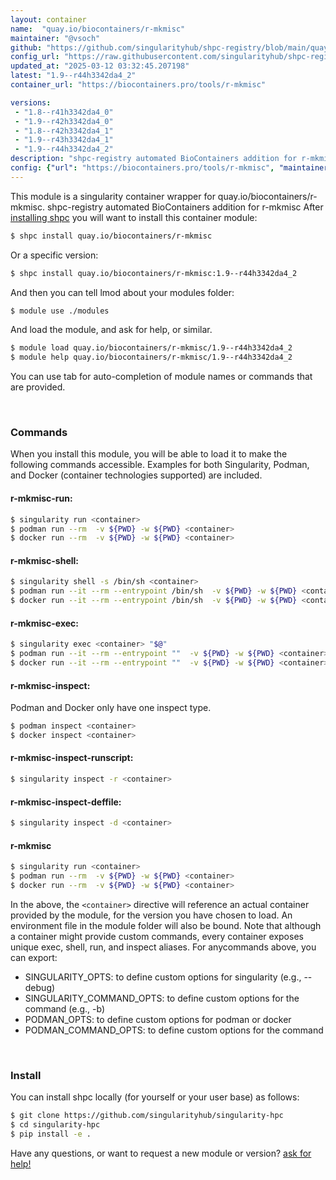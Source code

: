 ```yaml
---
layout: container
name:  "quay.io/biocontainers/r-mkmisc"
maintainer: "@vsoch"
github: "https://github.com/singularityhub/shpc-registry/blob/main/quay.io/biocontainers/r-mkmisc/container.yaml"
config_url: "https://raw.githubusercontent.com/singularityhub/shpc-registry/main/quay.io/biocontainers/r-mkmisc/container.yaml"
updated_at: "2025-03-12 03:32:45.207198"
latest: "1.9--r44h3342da4_2"
container_url: "https://biocontainers.pro/tools/r-mkmisc"

versions:
 - "1.8--r41h3342da4_0"
 - "1.9--r42h3342da4_0"
 - "1.8--r42h3342da4_1"
 - "1.9--r43h3342da4_1"
 - "1.9--r44h3342da4_2"
description: "shpc-registry automated BioContainers addition for r-mkmisc"
config: {"url": "https://biocontainers.pro/tools/r-mkmisc", "maintainer": "@vsoch", "description": "shpc-registry automated BioContainers addition for r-mkmisc", "latest": {"1.9--r44h3342da4_2": "sha256:ba3ceed478290aaead52ef2d59bc7a9d6c199987abdc9fc02fa3235b34d1281c"}, "tags": {"1.8--r41h3342da4_0": "sha256:957db79721ea570df1992c3e8a8358d18145c4cd075d4eb256fe98ccf6002f2d", "1.9--r42h3342da4_0": "sha256:e54386b64f630fd8596fcb33ef88df09dc7de65239baf034f0473c032e7f119a", "1.8--r42h3342da4_1": "sha256:8a56cd73ed67979eed63845ae80916977a0d90c01927d8dfd4435631da82f90e", "1.9--r43h3342da4_1": "sha256:6d15aa885cc271b25faf7fe275fcfc8cadb4c7e7587830b602bebfc609bc4bcd", "1.9--r44h3342da4_2": "sha256:ba3ceed478290aaead52ef2d59bc7a9d6c199987abdc9fc02fa3235b34d1281c"}, "docker": "quay.io/biocontainers/r-mkmisc"}
---
```


This module is a singularity container wrapper for quay.io/biocontainers/r-mkmisc.
shpc-registry automated BioContainers addition for r-mkmisc
After [installing shpc](#install) you will want to install this container module:


```bash
$ shpc install quay.io/biocontainers/r-mkmisc
```

Or a specific version:

```bash
$ shpc install quay.io/biocontainers/r-mkmisc:1.9--r44h3342da4_2
```

And then you can tell lmod about your modules folder:

```bash
$ module use ./modules
```

And load the module, and ask for help, or similar.

```bash
$ module load quay.io/biocontainers/r-mkmisc/1.9--r44h3342da4_2
$ module help quay.io/biocontainers/r-mkmisc/1.9--r44h3342da4_2
```

You can use tab for auto-completion of module names or commands that are provided.

<br>

### Commands

When you install this module, you will be able to load it to make the following commands accessible.
Examples for both Singularity, Podman, and Docker (container technologies supported) are included.

#### r-mkmisc-run:

```bash
$ singularity run <container>
$ podman run --rm  -v ${PWD} -w ${PWD} <container>
$ docker run --rm  -v ${PWD} -w ${PWD} <container>
```

#### r-mkmisc-shell:

```bash
$ singularity shell -s /bin/sh <container>
$ podman run --it --rm --entrypoint /bin/sh  -v ${PWD} -w ${PWD} <container>
$ docker run --it --rm --entrypoint /bin/sh  -v ${PWD} -w ${PWD} <container>
```

#### r-mkmisc-exec:

```bash
$ singularity exec <container> "$@"
$ podman run --it --rm --entrypoint ""  -v ${PWD} -w ${PWD} <container> "$@"
$ docker run --it --rm --entrypoint ""  -v ${PWD} -w ${PWD} <container> "$@"
```

#### r-mkmisc-inspect:

Podman and Docker only have one inspect type.

```bash
$ podman inspect <container>
$ docker inspect <container>
```

#### r-mkmisc-inspect-runscript:

```bash
$ singularity inspect -r <container>
```

#### r-mkmisc-inspect-deffile:

```bash
$ singularity inspect -d <container>
```



#### r-mkmisc

```bash
$ singularity run <container>
$ podman run --rm  -v ${PWD} -w ${PWD} <container>
$ docker run --rm  -v ${PWD} -w ${PWD} <container>
```


In the above, the `<container>` directive will reference an actual container provided
by the module, for the version you have chosen to load. An environment file in the
module folder will also be bound. Note that although a container
might provide custom commands, every container exposes unique exec, shell, run, and
inspect aliases. For anycommands above, you can export:

 - SINGULARITY_OPTS: to define custom options for singularity (e.g., --debug)
 - SINGULARITY_COMMAND_OPTS: to define custom options for the command (e.g., -b)
 - PODMAN_OPTS: to define custom options for podman or docker
 - PODMAN_COMMAND_OPTS: to define custom options for the command

<br>

### Install

You can install shpc locally (for yourself or your user base) as follows:

```bash
$ git clone https://github.com/singularityhub/singularity-hpc
$ cd singularity-hpc
$ pip install -e .
```

Have any questions, or want to request a new module or version? [ask for help!](https://github.com/singularityhub/singularity-hpc/issues)
